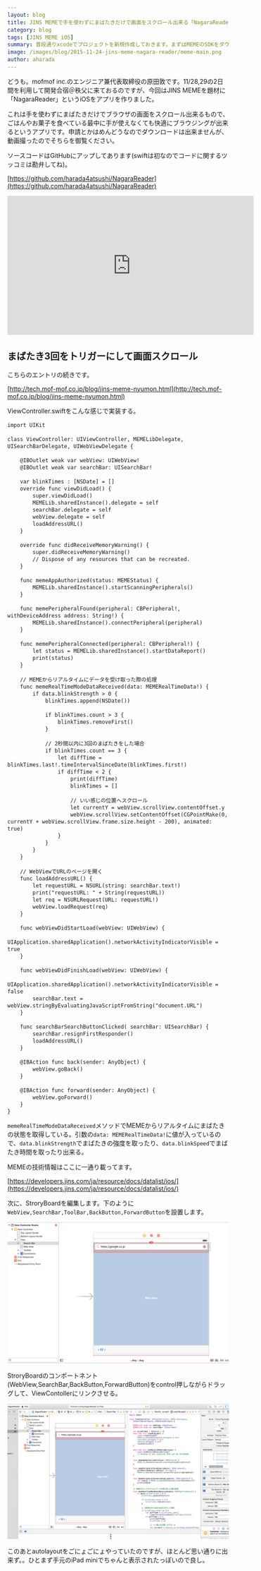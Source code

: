 ```yaml
---
layout: blog
title: JINS MEMEで手を使わずにまばたきだけで画面をスクロール出来る「NagaraReader」作った
category: blog
tags: [JINS MEME iOS]  
summary: 普段通りxcodeでプロジェクトを新規作成しておきます。まずはMEMEのSDKをダウンロード。
image: /images/blog/2015-11-24-jins-meme-nagara-reader/meme-main.png
author: aharada
---
```

どうも。mofmof inc.のエンジニア兼代表取締役の原田敦です。11/28,29の2日間を利用して開発合宿＠秩父に来ておるのですが、今回はJINS MEMEを題材に「NagaraReader」というiOSをアプリを作りました。

これは手を使わずにまばたきだけでブラウザの画面をスクロール出来るもので、ごはんやお菓子を食べている最中に手が使えなくても快適にブラウジングが出来るというアプリです。申請とかはめんどうなのでダウンロードは出来ませんが、動画撮ったのでそちらを御覧ください。

ソースコードはGitHubにアップしてあります(swiftは初なのでコードに関するツッコミは勘弁してね)。

[https://github.com/harada4atsushi/NagaraReader](https://github.com/harada4atsushi/NagaraReader)

<iframe width="560" height="315" src="https://www.youtube.com/embed/hGZvW3ZIFyU" frameborder="0" allowfullscreen></iframe>

## まばたき3回をトリガーにして画面スクロール
こちらのエントリの続きです。

[http://tech.mof-mof.co.jp/blog/jins-meme-nyumon.html](http://tech.mof-mof.co.jp/blog/jins-meme-nyumon.html)

ViewController.swiftをこんな感じで実装する。

```
import UIKit

class ViewController: UIViewController, MEMELibDelegate, UISearchBarDelegate, UIWebViewDelegate {

    @IBOutlet weak var webView: UIWebView!
    @IBOutlet weak var searchBar: UISearchBar!

    var blinkTimes : [NSDate] = []
    override func viewDidLoad() {
        super.viewDidLoad()
        MEMELib.sharedInstance().delegate = self
        searchBar.delegate = self
        webView.delegate = self
        loadAddressURL()
    }

    override func didReceiveMemoryWarning() {
        super.didReceiveMemoryWarning()
        // Dispose of any resources that can be recreated.
    }

    func memeAppAuthorized(status: MEMEStatus) {
        MEMELib.sharedInstance().startScanningPeripherals()
    }

    func memePeripheralFound(peripheral: CBPeripheral!, withDeviceAddress address: String!) {
        MEMELib.sharedInstance().connectPeripheral(peripheral)
    }

    func memePeripheralConnected(peripheral: CBPeripheral!) {
        let status = MEMELib.sharedInstance().startDataReport()
        print(status)
    }

    // MEMEからリアルタイムにデータを受け取った際の処理
    func memeRealTimeModeDataReceived(data: MEMERealTimeData!) {
        if data.blinkStrength > 0 {
            blinkTimes.append(NSDate())

            if blinkTimes.count > 3 {
                blinkTimes.removeFirst()
            }

            // 2秒間以内に3回のまばたきをした場合
            if blinkTimes.count == 3 {
                let diffTime = blinkTimes.last!.timeIntervalSinceDate(blinkTimes.first!)
                if diffTime < 2 {
                    print(diffTime)
                    blinkTimes = []

                    // いい感じの位置へスクロール
                    let currentY = webView.scrollView.contentOffset.y
                    webView.scrollView.setContentOffset(CGPointMake(0, currentY + webView.scrollView.frame.size.height - 200), animated: true)
                }
            }
        }
    }

    // WebViewでURLのページを開く
    func loadAddressURL() {
        let requestURL = NSURL(string: searchBar.text!)
        print("requestURL: " + String(requestURL))
        let req = NSURLRequest(URL: requestURL!)
        webView.loadRequest(req)
    }

    func webViewDidStartLoad(webView: UIWebView) {
        UIApplication.sharedApplication().networkActivityIndicatorVisible = true
    }

    func webViewDidFinishLoad(webView: UIWebView) {
        UIApplication.sharedApplication().networkActivityIndicatorVisible = false
        searchBar.text = webView.stringByEvaluatingJavaScriptFromString("document.URL")
    }

    func searchBarSearchButtonClicked( searchBar: UISearchBar) {
        searchBar.resignFirstResponder()
        loadAddressURL()
    }

    @IBAction func back(sender: AnyObject) {
        webView.goBack()
    }

    @IBAction func forward(sender: AnyObject) {
        webView.goForward()
    }
}
```

`memeRealTimeModeDataReceived`メソッドでMEMEからリアルタイムにまばたきの状態を取得している。引数の`data: MEMERealTimeData!`に値が入っているので、`data.blinkStrength`でまばたきの強度を取ったり、`data.blinkSpeed`でまばたき時間を取ったり出来る。

MEMEの技術情報はここに一通り載ってます。

[https://developers.jins.com/ja/resource/docs/datalist/ios/](https://developers.jins.com/ja/resource/docs/datalist/ios/)

次に、StroryBoardを編集します。下のように`WebView,SearchBar,ToolBar,BackButton,ForwardButton`を設置します。

![](../images/blog/2015-11-24-jins-meme-nagara-reader/meme-story.png)

StroryBoardのコンポートネント(WebView,SearchBar,BackButton,ForwardButton)をcontrol押しながらドラッグして、ViewContollerにリンクさせる。

![](../images/blog/2015-11-24-jins-meme-nagara-reader/meme-story-2.png)

このあとautolayoutをごにょごにょやっていたのですが、ほとんど思い通りに出来ず。。ひとまず手元のiPad miniでちゃんと表示されたっぽいので良し。
